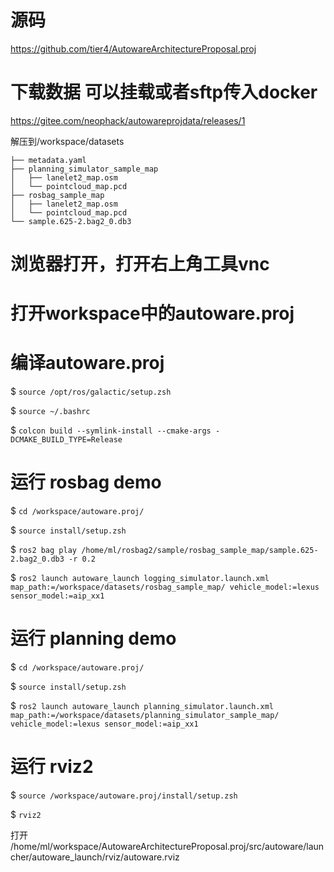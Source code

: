 # 源码

https://github.com/tier4/AutowareArchitectureProposal.proj

# 下载数据 可以挂载或者sftp传入docker 

https://gitee.com/neophack/autowareprojdata/releases/1

解压到/workspace/datasets
```
├── metadata.yaml
├── planning_simulator_sample_map
│   ├── lanelet2_map.osm
│   └── pointcloud_map.pcd
├── rosbag_sample_map
│   ├── lanelet2_map.osm
│   └── pointcloud_map.pcd
└── sample.625-2.bag2_0.db3
```

# 浏览器打开，打开右上角工具vnc

# 打开workspace中的autoware.proj

# 编译autoware.proj

$ `source /opt/ros/galactic/setup.zsh`

$ `source ~/.bashrc`

$ `colcon build --symlink-install --cmake-args -DCMAKE_BUILD_TYPE=Release`

# 运行 rosbag demo

$ `cd /workspace/autoware.proj/`

$ `source install/setup.zsh`

$ `ros2 bag play /home/ml/rosbag2/sample/rosbag_sample_map/sample.625-2.bag2_0.db3 -r 0.2`

$ `ros2 launch autoware_launch logging_simulator.launch.xml map_path:=/workspace/datasets/rosbag_sample_map/ vehicle_model:=lexus sensor_model:=aip_xx1`

# 运行 planning demo

$ `cd /workspace/autoware.proj/`

$ `source install/setup.zsh`

$ `ros2 launch autoware_launch planning_simulator.launch.xml map_path:=/workspace/datasets/planning_simulator_sample_map/ vehicle_model:=lexus sensor_model:=aip_xx1`

# 运行 rviz2 

$ `source /workspace/autoware.proj/install/setup.zsh`

$ `rviz2` 

打开 /home/ml/workspace/AutowareArchitectureProposal.proj/src/autoware/launcher/autoware_launch/rviz/autoware.rviz

